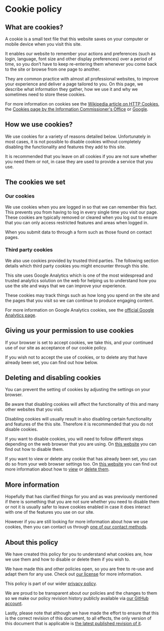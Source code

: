 # Cookie policy

## What are cookies?

A cookie is a small text file that this website saves on your computer or mobile device when you visit this site.

It enables our website to remember your actions and preferences (such as login, language, font size and other display
preferences) over a period of time, so you don’t have to keep re-entering them whenever you come back to the site or
browse from one page to another.

They are common practice with almost all professional websites, to improve your experience and deliver a page tailored
to you. On this page, we describe what information they gather, how we use it and why we sometimes need to store these
cookies.

For more information on cookies see the [Wikipedia article on HTTP Cookies][1], the [Cookies page by the Information
Commissioner's Office][2] or [Google][3].

## How we use cookies?

We use cookies for a variety of reasons detailed below. Unfortunately in most cases, it is not possible to disable
cookies without completely disabling the functionality and features they add to this site.

It is recommended that you leave on all cookies if you are not sure whether you need them or not, in case they are used
to provide a service that you use.

## The cookies we set

### Our cookies

We use cookies when you are logged in so that we can remember this fact. This prevents you from having to log in every
single time you visit our page. These cookies are typically removed or cleared when you log out to ensure that you can
only access restricted features and areas when logged in.

When you submit data to through a form such as those found on contact pages.

### Third party cookies

We also use cookies provided by trusted third parties. The following section details which third party cookies you
might encounter through this site.

This site uses Google Analytics which is one of the most widespread and trusted analytics solution on the web for
helping us to understand how you use the site and ways that we can improve your experience.

These cookies may track things such as how long you spend on the site and the pages that you visit so we can continue
to produce engaging content.

For more information on Google Analytics cookies, see the [official Google Analytics page][4].

## Giving us your permission to use cookies

If your browser is set to accept cookies, we take this, and your continued use of our site as acceptance of our cookie
policy.

If you wish not to accept the use of cookies, or to delete any that have already been set, you can find out how below.

## Deleting and disabling cookies

You can prevent the setting of cookies by adjusting the settings on your browser.

Be aware that disabling cookies will affect the functionality of this and many other websites that you visit.

Disabling cookies will usually result in also disabling certain functionality and features of the this site. Therefore
it is recommended that you do not disable cookies.

If you want to disable cookies, you will need to follow different steps depending on the web browser that you are
using. On [this website][5] you can find out how to disable them.

If you want to view or delete any cookie that has already been set, you can do so from your web browser settings too.
On [this website][6] you can find out more information about how to [view][7] or [delete them][8].

## More information

Hopefully that has clarified things for you and as was previously mentioned if there is something that you are not sure
whether you need to disable them or not it is usually safer to leave cookies enabled in case it does interact with one
of the features you use on our site.

However if you are still looking for more information about how we use cookies, then you can contact us through [one of
our contact methods][9].

## About this policy

We have created this policy for you to understand what cookies are, how we use them and how to disable or delete them
if you wish to.

We have made this and other policies open, so you are free to re-use and adapt them for any use. Check out
[our license][10] for more information.

This policy is part of our wider [privacy policy][11].

We are proud to be transparent about our policies and the changes to them so we make our policy revision history
publicly available via [our GitHub account][12].

Lastly, please note that although we have made the effort to ensure that this is the correct revision of this document,
to all effects, the only version of this document that is applicable is [the latest published revision of it][13].

[1]:  https://en.wikipedia.org/wiki/HTTP_cookie
[2]:  https://ico.org.uk/for-the-public/online/cookies/
[3]:  http://lmgtfy.com/?q=What+are+cookies%3F
[4]:  https://analytics.google.com/
[5]:  https://www.aboutcookies.org/how-to-control-cookies/
[6]:  http://www.whatarecookies.com/
[7]:  http://www.whatarecookies.com/view.asp
[8]:  http://www.whatarecookies.com/delete.asp
[9]:  https://www.aircury.com/contact-us/
[10]: https://github.com/aircury/terms-of-service/blob/master/LICENSE
[11]: https://www.aircury.com/privacy-policy/
[12]: https://github.com/aircury/terms-of-service
[13]: https://github.com/aircury/terms-of-service/blob/master/cookie-policy.md
